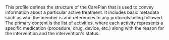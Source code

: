 This profile defines the structure of the CarePlan that is used to convey information about a particular active treatment.  It includes basic metadata such as who the member is and references to any protocols being followed.  The primary content is the list of activities, where each activity represents a specific medication (procedure, drug, device, etc.) along with the reason for the intervention and the intervention's status.